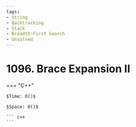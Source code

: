 ```yaml
---
tags:
- String
- Backtracking
- Stack
- Breadth-First Search
- Unsolved
---
```



# 1096. Brace Expansion II

=== "C++"

    $Time: O()$

    $Space: O()$

    ``` c++
    ```